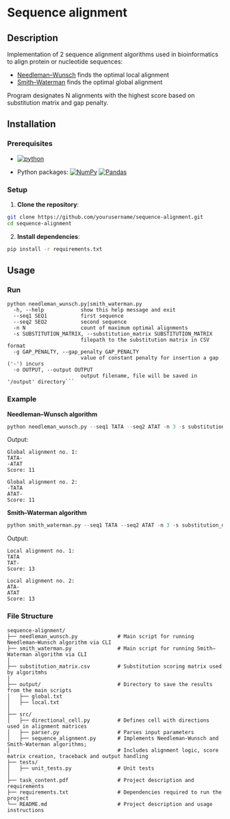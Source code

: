 # Sequence alignment

## Description

Implementation of 2 sequence alignment algorithms used in bioinformatics to align protein or nucleotide sequences:

- [Needleman–Wunsch](https://en.wikipedia.org/wiki/Needleman%E2%80%93Wunsch_algorithm) finds the optimal local alignment
- [Smith–Waterman](https://en.wikipedia.org/wiki/Smith%E2%80%93Waterman_algorithm) finds the optimal global alignment

Program designates N alignments with the highest score based on substitution matrix and gap penalty.

## Installation

### Prerequisites
- [![python](https://upload.wikimedia.org/wikipedia/commons/1/16/Blue_Python_3.10%2B_Shield_Badge.svg)](https://www.python.org)

- Python packages:
[![NumPy](https://img.shields.io/badge/numpy-%23013243.svg?style=for-the-badge&logo=numpy&logoColor=white)](https://numpy.org/)
[![Pandas](https://img.shields.io/badge/pandas-%23150458.svg?style=for-the-badge&logo=pandas&logoColor=white)](https://pandas.pydata.org/)

### Setup

1. **Clone the repository**:
``` bash
git clone https://github.com/yourusername/sequence-alignment.git
cd sequence-alignment
```

2. **Install dependencies**:
``` bash
pip install -r requirements.txt
```

## Usage

### Run

```
python needleman_wunsch.py|smith_waterman.py
  -h, --help            show this help message and exit
  --seq1 SEQ1           first sequence
  --seq2 SEQ2           second sequence
  -n N                  count of maximum optimal alignments
  -s SUBSTITUTION_MATRIX, --substitution_matrix SUBSTITUTION_MATRIX
                        filepath to the substitution matrix in CSV format
  -g GAP_PENALTY, --gap_penalty GAP_PENALTY
                        value of constant penalty for insertion a gap ('-') incurs
  -o OUTPUT, --output OUTPUT
                        output filename, file will be saved in '/output' directory```
```
### Example

**Needleman–Wunsch algorithm**

``` python
python needleman_wunsch.py --seq1 TATA --seq2 ATAT -n 3 -s substitution_matrix.csv -o global.txt
```

Output:

```
Global alignment no. 1:
TATA-
-ATAT
Score: 11

Global alignment no. 2:
-TATA
ATAT-
Score: 11
```

**Smith–Waterman algorithm**

``` python
python smith_waterman.py --seq1 TATA --seq2 ATAT -n 3 -s substitution_matrix.csv -o local.txt
```

Output:

```
Local alignment no. 1:
TATA
TAT-
Score: 13

Local alignment no. 2:
ATA-
ATAT
Score: 13
```

### File Structure

```
sequence-alignment/
├── needleman_wunsch.py             # Main script for running Needleman–Wunsch algorithm via CLI
├── smith_waterman.py               # Main script for running Smith–Waterman algorithm via CLI
│
├── substitution_matrix.csv         # Substitution scoring matrix used by algoritmhs
│
├── output/                         # Directory to save the results from the main scripts
│   ├── global.txt               
│   ├── local.txt
│
├── src/
│   ├── directional_cell.py         # Defines cell with directions used in alignment matrices
│   ├── parser.py                   # Parses input parameters
│   ├── sequence_alignment.py       # Implements Needleman-Wunsch and Smith-Waterman algorithms;
│                                   # Includes alignment logic, score matrix creation, traceback and output handling       
├── tests/
│   ├── unit_tests.py               # Unit tests
│
├── task_content.pdf                # Project description and requirements 
├── requirements.txt                # Dependencies required to run the project
└── README.md                       # Project description and usage instructions
```
